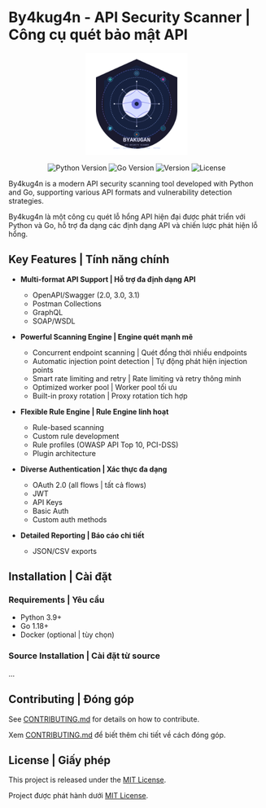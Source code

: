 # By4kug4n - API Security Scanner | Công cụ quét bảo mật API

<p align="center">
  <img src="media/byakugan-logo.svg" alt="Byakugan Logo" width="200"/>
</p>

<p align="center">
  <img src="https://img.shields.io/badge/Python-3.9+-blue.svg" alt="Python Version"/>
  <img src="https://img.shields.io/badge/Go-1.18+-00ADD8.svg" alt="Go Version"/>
  <img src="https://img.shields.io/badge/Version-1.0.0-green.svg" alt="Version"/>
  <img src="https://img.shields.io/badge/License-MIT-yellow.svg" alt="License"/>
</p>

By4kug4n is a modern API security scanning tool developed with Python and Go, supporting various API formats and vulnerability detection strategies.

By4kug4n là một công cụ quét lỗ hổng API hiện đại được phát triển với Python và Go, hỗ trợ đa dạng các định dạng API và chiến lược phát hiện lỗ hổng.

## Key Features | Tính năng chính

- **Multi-format API Support | Hỗ trợ đa định dạng API**
  - OpenAPI/Swagger (2.0, 3.0, 3.1)
  - Postman Collections
  - GraphQL
  - SOAP/WSDL

- **Powerful Scanning Engine | Engine quét mạnh mẽ**
  - Concurrent endpoint scanning | Quét đồng thời nhiều endpoints
  - Automatic injection point detection | Tự động phát hiện injection points
  - Smart rate limiting and retry | Rate limiting và retry thông minh
  - Optimized worker pool | Worker pool tối ưu
  - Built-in proxy rotation | Proxy rotation tích hợp

- **Flexible Rule Engine | Rule Engine linh hoạt**
  - Rule-based scanning
  - Custom rule development
  - Rule profiles (OWASP API Top 10, PCI-DSS)
  - Plugin architecture

- **Diverse Authentication | Xác thực đa dạng**
  - OAuth 2.0 (all flows | tất cả flows)
  - JWT
  - API Keys
  - Basic Auth
  - Custom auth methods

- **Detailed Reporting | Báo cáo chi tiết**
  - JSON/CSV exports


## Installation | Cài đặt

### Requirements | Yêu cầu

- Python 3.9+
- Go 1.18+
- Docker (optional | tùy chọn)

### Source Installation | Cài đặt từ source

...

## Contributing | Đóng góp

See [CONTRIBUTING.md](CONTRIBUTING.md) for details on how to contribute.

Xem [CONTRIBUTING.md](CONTRIBUTING.md) để biết thêm chi tiết về cách đóng góp.

## License | Giấy phép

This project is released under the [MIT License](LICENSE).

Project được phát hành dưới [MIT License](LICENSE).